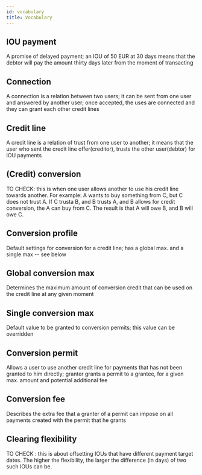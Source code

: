 ```yaml
---
id: vocabulary
title: Vocabulary
---
```


## IOU payment

A promise of delayed payment; an IOU of 50 EUR at 30 days means that the debtor will pay the amount thirty days later from the moment of transacting

## Connection

A connection is a relation between two users; it can be sent from one user and answered by another user; once accepted, the uses are connected and they can grant each other credit lines

## Credit line

A credit line is a relation of trust from one user to another; it means that the user who sent the credit line offer(creditor), trusts the other user(debtor) for IOU payments

## (Credit) conversion

TO CHECK: this is when one user allows another to use his credit line towards another. For example: A wants to buy something from C, but C does not trust A. If C trusta B, and B trusts A, and B allows for credit conversion, the A can buy from C. The result is that A will owe B, and B will owe C.

## Conversion profile

Default settings for conversion for a credit line; has a global max. and a single max -- see below

## Global conversion max

Determines the maximum amount of conversion credit that can be used on the credit line at any given moment

## Single conversion max

Default value to be granted to conversion permits; this value can be overridden

## Conversion permit

Allows a user to use another credit line for payments that has not been granted to him directly; granter grants a permit to a grantee, for a given max. amount and potential additional fee

## Conversion fee

Describes the extra fee that a granter of a permit can impose on all payments created with the permit that he grants

## Clearing flexibility

TO CHECK : this is about offsetting IOUs that have different payment target dates. The higher the flexibility, the larger the difference (in days) of two such IOUs can be.